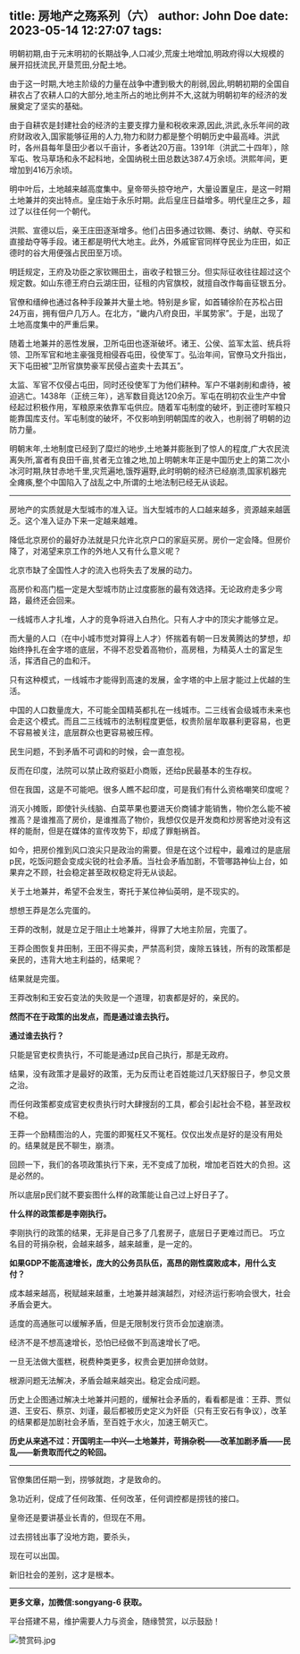 title: 房地产之殇系列（六）
author: John Doe
date: 2023-05-14 12:27:07
tags:
---
明朝初期,由于元末明初的长期战争<!--more-->,人口减少,荒废土地增加,明政府得以大规模的展开招抚流民,开垦荒田,分配土地。

由于这一时期,大地主阶级的力量在战争中遭到极大的削弱,因此,明朝初期的全国自耕农占了农耕人口的大部分,地主所占的地比例并不大,这就为明朝初年的经济的发展奠定了坚实的基础。

由于自耕农是封建社会的经济的主要支撑力量和税收来源,因此,洪武,永乐年间的政府财政收入,国家能够征用的人力,物力和财力都是整个明朝历史中最高峰。洪武时，各州县每年垦田少者以千亩计，多者达20万亩。1391年（洪武二十四年），除军屯、牧马草场和永不起科地，全国纳税土田总数达387.4万余顷。洪熙年间，更增加到416万余顷。

明中叶后，土地越来越高度集中。皇帝带头掠夺地产，大量设置皇庄，是这一时期土地兼并的突出特点。皇庄始于永乐时期。此后皇庄日益增多。明代皇庄之多，超过了以往任何一个朝代。

洪熙、宣德以后，亲王庄田逐渐增多。他们占田多通过钦赐、奏讨、纳献、夺买和直接劫夺等手段。诸王都是明代大地主。此外，外戚宦官同样夺民业为庄田，如正德时的谷大用便强占民田至万顷。

明廷规定，王府及功臣之家钦赐田土，亩收子粒银三分。但实际征收往往超过这个规定数。如山东德王府白云湖庄田，征租的内官旗校，就擅自改作每亩征银五分。

官僚和缙绅也通过各种手段兼并大量土地。特别是乡宦，如首辅徐阶在苏松占田24万亩，拥有佃户几万人。在北方，“畿内八府良田，半属势家”。于是，出现了土地高度集中的严重后果。

随着土地兼并的恶性发展，卫所屯田也逐渐破坏。诸王、公侯、监军太监、统兵将领、卫所军官和地主豪强竞相侵吞屯田，役使军丁。弘治年间，官僚马文升指出，天下屯田被“卫所官旗势豪军民侵占盗卖十去其五”。

太监、军官不仅侵占屯田，同时还役使军丁为他们耕种。军户不堪剥削和虐待，被迫逃亡。1438年（正统三年），逃军数目竟达120余万。军屯在明初农业生产中曾经起过积极作用，军粮原来依靠军屯供应。随着军屯制度的破坏，到正德时军粮只能靠国库支付。军屯制度的破坏，不仅影响到明朝国库的收入，也削弱了明朝的边防力量。

明朝末年,土地制度已经到了糜烂的地步,土地兼并膨胀到了惊人的程度,广大农民流离失所,富者有良田千亩,贫者无立锥之地,加上明朝末年正是中国历史上的第二次小冰河时期,陕甘赤地千里,灾荒遍地,饿殍遍野,此时明朝的经济已经崩溃,国家机器完全瘫痪,整个中国陷入了战乱之中,所谓的土地法制已经无从谈起。
- - -
房地产的实质就是大型城市的准入证。当大型城市的人口越来越多，资源越来越匮乏。这个准入证办下来一定越来越难。

降低北京房价的最好办法就是只允许北京户口的家庭买房。房价一定会降。但房价降了，对渴望来京工作的外地人又有什么意义呢？

北京市缺了全国性人才的流入也将失去了发展的动力。

高房价和高门槛一定是大型城市防止过度膨胀的最有效选择。无论政府走多少弯路，最终还会回来。

一线城市人才扎堆，人才的竞争将进入白热化。只有人才中的顶尖才能够立足。

而大量的人口（在中小城市觉对算得上人才）怀揣着有朝一日发黄腾达的梦想，却始终挣扎在金字塔的底层，不得不忍受着高物价，高房租，为精英人士的富足生活，挥洒自己的血和汗。

只有这种模式，一线城市才能得到高速的发展，金字塔的中上层才能过上优越的生活。

中国的人口数量庞大，不可能全国精英都扎在一线城市。二三线省会级城市未来也会走这个模式。而且二三线城市的法制程度更低，权贵阶层牟取暴利更容易，也更不容易被关注，底层群众也更容易被压榨。

民生问题，不到矛盾不可调和的时候，会一直忽视。

反而在印度，法院可以禁止政府驱赶小商贩，还给p民最基本的生存权。

但在我国，这是不可能吧。很多人瞧不起印度，可是我们有什么资格嘲笑印度呢？

消灭小摊贩，即使针头线脑、白菜苹果也要进天价商铺才能销售，物价怎么能不被推高？是谁推高了房价，是谁推高了物价，我想仅仅是开发商和炒房客绝对没有这样的能耐，但是在媒体的宣传攻势下，却成了罪魁祸首。

如今，把房价推到风口浪尖只是政治的需要。但是在这个过程中，最难过的是底层p民，吃饭问题会变成尖锐的社会矛盾。当社会矛盾加剧，不管哪路神仙上台，如果弃之不顾，社会稳定甚至政权稳定将无从谈起。

关于土地兼并，希望不会发生，寄托于某位神仙英明，是不现实的。

想想王莽是怎么完蛋的。

王莽的改制，就是立足于阻止土地兼并，得罪了大地主阶层，完蛋了。

王莽企图恢复井田制，王田不得买卖，严禁高利贷，废除五铢钱，所有的政策都是亲民的，违背大地主利益的，结果呢？

结果就是完蛋。

王莽改制和王安石变法的失败是一个道理，初衷都是好的，亲民的。

**然而不在于政策的出发点，而是通过谁去执行。**

**通过谁去执行？**

只能是官吏权贵执行，不可能是通过p民自己执行，那是无政府。

结果，没有政策才是最好的政策，无为反而让老百姓能过几天舒服日子，参见文景之治。

而任何政策都变成官吏权贵执行时大肆搜刮的工具，都会引起社会不稳，甚至政权不稳。

王莽一个励精图治的人，完蛋的即冤枉又不冤枉。仅仅出发点是好的是没有用处的。结果就是民不聊生，崩溃。

回顾一下，我们的各项政策执行下来，无不变成了加税，增加老百姓大的负担。这是必然的。

所以底层p民们就不要妄图什么样的政策能让自己过上好日子了。

**什么样的政策都是李刚执行。**

李刚执行的政策的结果，无非是自己多了几套房子，底层日子更难过而已。
巧立名目的苛捐杂税，会越来越多，越来越重，是一定的。

**如果GDP不能高速增长，庞大的公务员队伍，高昂的刚性腐败成本，用什么支付？**

成本越来越高，税赋越来越重，土地兼并越演越烈，对经济运行影响会很大，社会矛盾会更大。

适度的高通胀可以缓解矛盾，但是无限制发行货币会加速崩溃。

经济不是不想高速增长，恐怕已经做不到高速增长了吧。

一旦无法做大蛋糕，税费种类更多，权贵会更加拼命敛财。

根源问题无法解决，矛盾会越来越突出。稳定会成问题。

历史上企图通过解决土地兼并问题的，缓解社会矛盾的，看看都是谁：王莽、贾似道、王安石、蔡京、刘谨，最后都被历史定义为奸臣（只有王安石有争议），改革的结果都是加剧社会矛盾，至百姓于水火，加速王朝灭亡。

**历史从来逃不过：开国明主—中兴—土地兼并，苛捐杂税——改革加剧矛盾——民乱——新贵取而代之的轮回。**
- - -
官僚集团任期一到，捞够就跑，才是致命的。

急功近利，促成了任何政策、任何改革，任何调控都是捞钱的接口。

皇帝还是要讲基业长青的，但现在不用。

过去捞钱出事了没地方跑，要杀头，

现在可以出国。

新旧社会的差别，这才是根本。
- - -

**更多文章，加微信:songyang-6 获取。**

平台搭建不易，维护需要人力与资金，随缘赞赏，以示鼓励！

![赞赏码.jpg](/images/zanshang.jpg)
